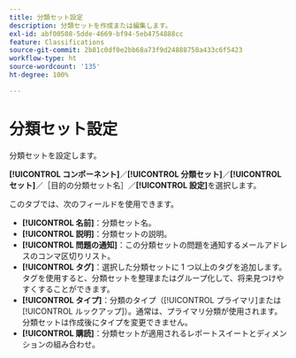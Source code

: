 ```yaml
---
title: 分類セット設定
description: 分類セットを作成または編集します。
exl-id: abf00508-5dde-4669-bf94-5eb4754888cc
feature: Classifications
source-git-commit: 2b81c0df0e2bb68a73f9d24888758a433c6f5423
workflow-type: ht
source-wordcount: '135'
ht-degree: 100%

---
```


# 分類セット設定

分類セットを設定します。

**[!UICONTROL コンポーネント]**／**[!UICONTROL 分類セット]**／**[!UICONTROL セット]**／［目的の分類セット名］／**[!UICONTROL 設定]**&#x200B;を選択します。

このタブでは、次のフィールドを使用できます。

* **[!UICONTROL 名前]**：分類セット名。
* **[!UICONTROL 説明]**：分類セットの説明。
* **[!UICONTROL 問題の通知]**：この分類セットの問題を通知するメールアドレスのコンマ区切りリスト。
* **[!UICONTROL タグ]**：選択した分類セットに 1 つ以上のタグを追加します。タグを使用すると、分類セットを整理またはグループ化して、将来見つけやすくすることができます。
* **[!UICONTROL タイプ]**：分類のタイプ（[!UICONTROL プライマリ]または[!UICONTROL ルックアップ]）。通常は、プライマリ分類が使用されます。分類セットは作成後にタイプを変更できません。
* **[!UICONTROL 購読]**：分類セットが適用されるレポートスイートとディメンションの組み合わせ。
